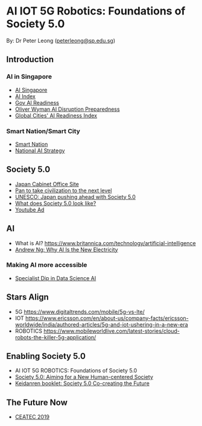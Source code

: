 # AI IOT 5G Robotics: Foundations of Society 5.0
By: Dr Peter Leong (peterleong@sp.edu.sg)


## Introduction
### AI in Singapore
* [AI Singapore](http://www.aisingapore.org)
* [AI Index](hai.stanford.edu/ai-index/)
* [Gov AI Readiness](https://www.oxfordinsights.com/ai-readiness2019)
* [Oliver Wyman AI Disruption Preparedness](https://www.straitstimes.com/singapore/singapore-tops-list-of-105-cities-most-ready-for-ai-disruption-new-index-shows)
* [Global Cities' AI Readiness Index](https://www.oliverwymanforum.com/city-readiness/global-cities-ai-readiness-index-2019.html)
### Smart Nation/Smart City
* [Smart Nation](http://www.smartnation.sg)
* [National AI Strategy](https://www.smartnation.sg/why-Smart-Nation/NationalAIStrategy)


## Society 5.0
* [Japan Cabinet Office Site](https://www8.cao.go.jp/cstp/english/society5_0/index.html)
* [Pan to take civilization to the next level](https://www.slashgear.com/society-5-0-japans-plan-to-take-civilization-to-the-next-level-14595383/)
* [UNESCO: Japan pushing ahead with Society 5.0](https://en.unesco.org/news/japan-pushing-ahead-society-50-overcome-chronic-social-challenges)
* [What does Society 5.0 look like?](https://news.cgtn.com/news/2019-06-29/What-does-Japan-s-Society-5-0-look-like--HUCOSFuaHe/index.html)
* [Youtube Ad](https://youtu.be/yF38rc-0EnI)


## AI
* What is AI? https://www.britannica.com/technology/artificial-intelligence
* [Andrew Ng: Why AI Is the New Electricity](https://www.gsb.stanford.edu/insights/andrew-ng-why-ai-new-electricity)

### Making AI more accessible
* [Specialist Dip in Data Science AI](http://www.sp.edu.sg/pace/nsdai)


## Stars Align
* 5G https://www.digitaltrends.com/mobile/5g-vs-lte/
* IOT https://www.ericsson.com/en/about-us/company-facts/ericsson-worldwide/india/authored-articles/5g-and-iot-ushering-in-a-new-era
* ROBOTICS https://www.mobileworldlive.com/latest-stories/cloud-robots-the-killer-5g-application/


## Enabling Society 5.0
* AI IOT 5G ROBOTICS: Foundations of Society 5.0
* [Society 5.0: Aiming for a New Human-centered Society](https://www.hitachi.com/rev/archive/2017/r2017_06/trends/index.html)
* [Keidanren booklet: Society 5.0 Co-creating the Future](https://www.keidanren.or.jp/en/policy/2018/095_booklet.pdf)


## The Future Now
* [CEATEC 2019](https://www.forbes.com/sites/japan/2019/11/28/society-50-town-turns-heads-at-japans-ceatec-tech-show/#595fc4c5542f)

